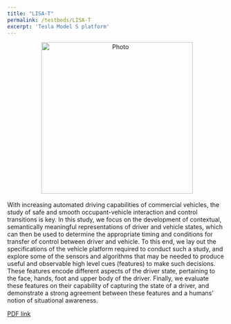 ```yaml
---
title: "LISA-T"
permalink: /testbeds/LISA-T
excerpt: 'Tesla Model S platform'
---
```

<p align="center">
  <img src="https://arangesh.github.io/images/LISA-T-im1.jpg?raw=true" alt="Photo" style="width: 350px;"/> 
</p>

With increasing automated driving capabilities
of commercial vehicles, the study of safe and smooth
occupant-vehicle interaction and control transitions is key.
In this study, we focus on the development of contextual,
semantically meaningful representations of driver
and vehicle states, which can then be used to determine
the appropriate timing and conditions for transfer of
control between driver and vehicle. To this end, we lay
out the specifications of the vehicle platform required to
conduct such a study, and explore some of the sensors
and algorithms that may be needed to produce useful
and observable high level cues (features) to make such
decisions. These features encode different aspects of the
driver state, pertaining to the face, hands, foot and upper
body of the driver. Finally, we evaluate these features on
their capability of capturing the state of a driver, and
demonstrate a strong agreement between these features
and a humans’ notion of situational awareness.


[PDF link](file://132.239.223.20/web/publications/2018/LISAT.pdf)

